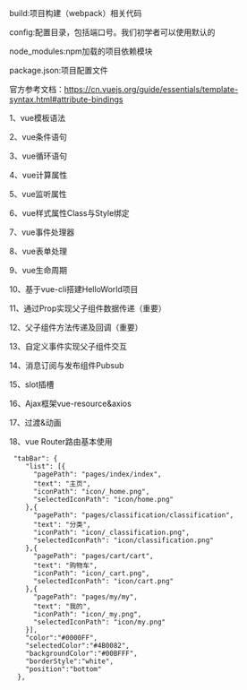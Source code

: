 build:项目构建（webpack）相关代码

config:配置目录，包括端口号。我们初学者可以使用默认的

node_modules:npm加载的项目依赖模块

package.json:项目配置文件



官方参考文档：https://cn.vuejs.org/guide/essentials/template-syntax.html#attribute-bindings

1、vue模板语法

2、vue条件语句

3、vue循环语句

4、vue计算属性

5、vue监听属性

6、vue样式属性Class与Style绑定

7、vue事件处理器

8、vue表单处理

9、vue生命周期

10、基于vue-cli搭建HelloWorld项目

11、通过Prop实现父子组件数据传递（重要）

12、父子组件方法传递及回调（重要）

13、自定义事件实现父子组件交互

14、消息订阅与发布组件Pubsub

15、slot插槽

16、Ajax框架vue-resource&axios

17、过渡&动画

18、vue Router路由基本使用

```
 "tabBar": {
    "list": [{
      "pagePath": "pages/index/index",
      "text": "主页",
      "iconPath": "icon/_home.png",
      "selectedIconPath": "icon/home.png"
    },{
      "pagePath": "pages/classification/classification",
      "text": "分类",
      "iconPath": "icon/_classification.png",
      "selectedIconPath": "icon/classification.png"
    },{
      "pagePath": "pages/cart/cart",
      "text": "购物车",
      "iconPath": "icon/_cart.png",
      "selectedIconPath": "icon/cart.png"
    },{
      "pagePath": "pages/my/my",
      "text": "我的",
      "iconPath": "icon/_my.png",
      "selectedIconPath": "icon/my.png"
    }],
    "color":"#0000FF",
    "selectedColor":"#4B0082",
    "backgroundColor":"#00BFFF",
    "borderStyle":"white",
    "position":"bottom"
  },
```

